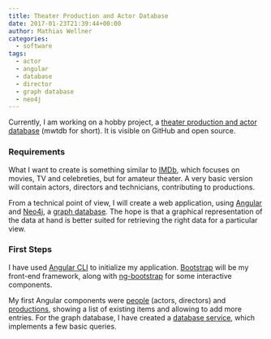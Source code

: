 ```yaml
---
title: Theater Production and Actor Database
date: 2017-01-23T21:39:44+00:00
author: Mathias Wellner
categories:
  - software
tags:
  - actor
  - angular
  - database
  - director
  - graph database
  - neo4j
---
```

Currently, I am working on a hobby project, a [theater production and actor database](https://github.com/mwellner/mwtdb) 
(mwtdb for short). It is visible on GitHub and open source. 

### Requirements

What I want to create is something similar to [IMDb](http://www.imdb.com/), which focuses on 
movies, TV and celebreties, but for amateur theater. A very basic version will contain actors, directors and technicians, 
contributing to productions. 

From a technical point of view, I will create a web application, using [Angular](https://angular.io/)
and [Neo4j](https://neo4j.com/), a [graph database](https://en.wikipedia.org/wiki/Graph_database). The hope is that 
a graphical representation of the data at hand is better suited for retrieving the right data for a particular view. 

### First Steps

I have used [Angular CLI](https://cli.angular.io/) to initialize my application. [Bootstrap](https://v4-alpha.getbootstrap.com/) 
will be my front-end framework, along with [ng-bootstrap](https://ng-bootstrap.github.io/) for some interactive components. 

My first Angular components were [people](https://github.com/mwellner/mwtdb/blob/master/src/app/people/people.component.ts) 
(actors, directors) and [productions](https://github.com/mwellner/mwtdb/blob/master/src/app/productions/productions.component.ts), 
showing a list of existing items and allowing to add more entries. For the graph database, I have created a 
[database service](https://github.com/mwellner/mwtdb/blob/master/src/app/database.service.ts), which implements a few basic queries.